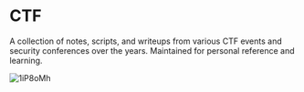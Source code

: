 # CTF

A collection of notes, scripts, and writeups from various CTF events and security conferences over the years. Maintained for personal reference and learning.


![1iP8oMh](https://github.com/user-attachments/assets/b06f01e9-250d-49c7-b761-06726a6ba898)

